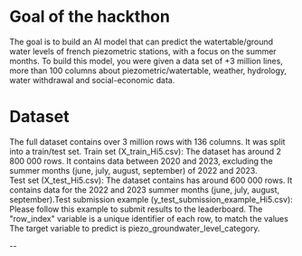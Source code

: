# Goal of the hackthon
The goal is to build an AI model that can predict the watertable/ground water levels of french piezometric stations, with a focus on the summer months. To build this model, you were given a data set of +3 million lines, more than 100
columns about piezometric/watertable, weather, hydrology, water withdrawal and social-economic data.

# Dataset 
The full dataset contains over 3 million rows with 136 columns. It was split into a train/test set.
Train set (X_train_Hi5.csv): The dataset has around 2 800 000 rows. It contains data between 2020 and 2023, excluding the summer months (june, july, august, september) of 2022 and 2023.  
Test set (X_test_Hi5.csv): The dataset contains has around 600 000 rows. It contains data for the 2022 and 2023 summer months (june, july, august, september).Test submission example (y_test_submission_example_Hi5.csv): Please follow this example to submit results to the leaderboard. The "row_index" variable is a unique identifier of each row, to match the values
The target variable to predict is piezo_groundwater_level_category.

--

